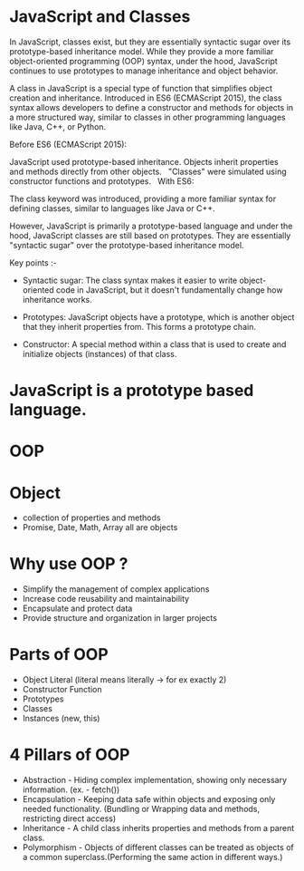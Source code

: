# JavaScript and Classes 
  In JavaScript, classes exist, but they are essentially syntactic sugar over its prototype-based inheritance model. While they provide a more familiar object-oriented programming (OOP) syntax, under the hood, JavaScript continues to use prototypes to manage inheritance and object behavior.

  A class in JavaScript is a special type of function that simplifies object creation and inheritance. Introduced in ES6 (ECMAScript 2015), the class syntax allows developers to define a constructor and methods for objects in a more structured way, similar to classes in other programming languages like Java, C++, or Python.

  Before ES6 (ECMAScript 2015):

  JavaScript used prototype-based inheritance. Objects inherit properties and methods directly from other objects.   
  "Classes" were simulated using constructor functions and prototypes. 
    
  With ES6:

  The class keyword was introduced, providing a more familiar syntax for defining classes, similar to languages like Java or C++.

  However, JavaScript is primarily a prototype-based language and under the hood, JavaScript classes are still based on prototypes. They are essentially "syntactic sugar" over the prototype-based inheritance model.   

  Key points :-

  - Syntactic sugar: The class syntax makes it easier to write object-oriented code in JavaScript, but it doesn't fundamentally change how inheritance works.

  - Prototypes: JavaScript objects have a prototype, which is another object that they inherit properties from. This forms a prototype chain.   

  - Constructor: A special method within a class that is used to create and initialize objects (instances) of that class.   

# JavaScript is a prototype based language.

# OOP

# Object 
  - collection of properties and methods
  - Promise, Date, Math, Array all are objects

# Why use OOP ?
  - Simplify the management of complex applications
  - Increase code reusability and maintainability
  - Encapsulate and protect data
  - Provide structure and organization in larger projects

# Parts of OOP
  - Object Literal (literal means literally -> for ex exactly 2)
  - Constructor Function 
  - Prototypes
  - Classes
  - Instances (new, this)

# 4 Pillars of OOP
  - Abstraction -  Hiding complex implementation, showing only necessary information. (ex. - fetch())
  - Encapsulation - Keeping data safe within objects and exposing only needed functionality. (Bundling or Wrapping data and methods, restricting direct access)
  - Inheritance -  A child class inherits properties and methods from a parent class.
  - Polymorphism - Objects of different classes can be treated as objects of a common superclass.(Performing the same action in different ways.)



